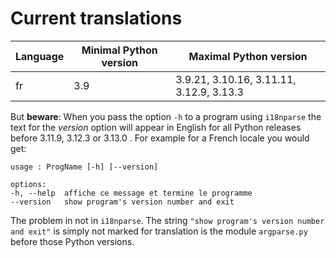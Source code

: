 # Current translations


| Language | Minimal Python version | Maximal Python version                   |
|----------|------------------------|------------------------------------------|
| fr       | 3.9                    | 3.9.21, 3.10.16, 3.11.11, 3.12.9, 3.13.3 |

But **beware**:
When you pass the option `-h` to a program using `i18nparse` the text for
the *version* option will appear in English for all Python releases before 3.11.9,
3.12.3 or 3.13.0 . For example for a French locale you would get:

```
usage : ProgName [-h] [--version]

options:
-h, --help  affiche ce message et termine le programme
--version   show program's version number and exit
```

The problem in not in `i18nparse`. The string
`"show program's version number and exit"` is simply not marked for
translation is the module `argparse.py` before those Python versions.


